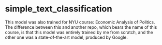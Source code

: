 # simple_text_classification

This model was also trained for NYU course: Economic Analysis of Politics.
The difference between this and another repo, which bears the name of this course, is that this model was entirely trained
by me from scratch, and the other one was a state-of-the-art model, produced by Google.
